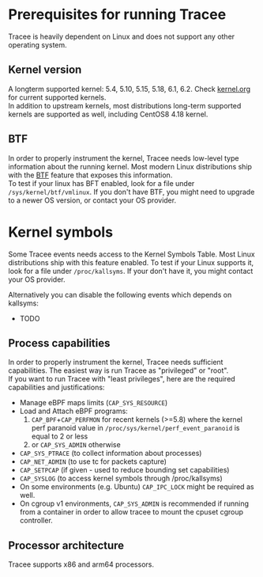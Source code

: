 # Prerequisites for running Tracee

Tracee is heavily dependent on Linux and does not support any other operating system.

## Kernel version

A longterm supported kernel: 5.4, 5.10, 5.15, 5.18, 6.1, 6.2. Check [kernel.org](https://kernel.org) for current supported kernels.  
In addition to upstream kernels, most distributions long-term supported kernels are supported as well, including CentOS8 4.18 kernel.

## BTF

In order to properly instrument the kernel, Tracee needs low-level type information about the running kernel. Most modern Linux distributions ship with the [BTF](https://www.kernel.org/doc/html/latest/bpf/btf.html) feature that exposes this information.  
To test if your linux has BFT enabled, look for a file under `/sys/kernel/btf/vmlinux`. If you don't have BTF, you might need to upgrade to a newer OS version, or contact your OS provider.

# Kernel symbols

Some Tracee events needs access to the Kernel Symbols Table. Most Linux distributions ship with this feature enabled.
To test if your Linux supports it, look for a file under `/proc/kallsyms`. If your don't have it, you might contact your OS provider.

Alternatively you can disable the following events which depends on kallsyms:

- TODO

## Process capabilities

In order to properly instrument the kernel, Tracee needs sufficient capabilities. The easiest way is run Tracee as "privileged" or "root".  
If you want to run Tracee with "least privileges", here are the required capabilities and justifications:

* Manage eBPF maps limits (`CAP_SYS_RESOURCE`)
* Load and Attach eBPF programs:
    1. `CAP_BPF`+`CAP_PERFMON` for recent kernels (>=5.8) where the kernel perf paranoid value in `/proc/sys/kernel/perf_event_paranoid` is equal to 2 or less
    2. or `CAP_SYS_ADMIN` otherwise
* `CAP_SYS_PTRACE` (to collect information about processes)
* `CAP_NET_ADMIN` (to use tc for packets capture)
* `CAP_SETPCAP` (if given - used to reduce bounding set capabilities)
* `CAP_SYSLOG` (to access kernel symbols through /proc/kallsyms)
* On some environments (e.g. Ubuntu) `CAP_IPC_LOCK` might be required as well.
* On cgroup v1 environments, `CAP_SYS_ADMIN` is recommended if running from a
  container in order to allow tracee to mount the cpuset cgroup controller.

## Processor architecture

Tracee supports x86 and arm64 processors.
